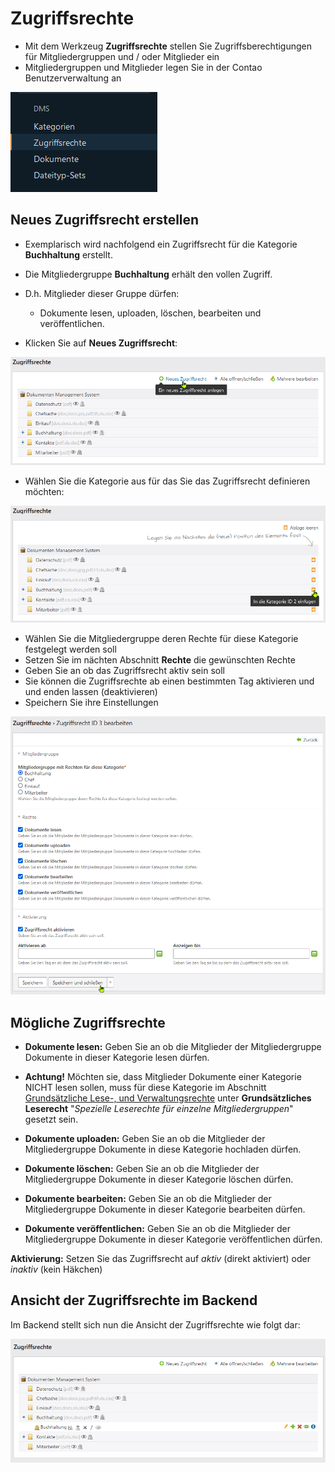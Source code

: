 # Zugriffsrechte

* Mit dem Werkzeug **Zugriffsrechte** stellen Sie Zugriffsberechtigungen für Mitgliedergruppen und / oder Mitglieder ein
* Mitgliedergruppen und Mitglieder legen Sie in der Contao Benutzerverwaltung an

![DMS Backend Menü](access_rights_backend.png)

## Neues Zugriffsrecht erstellen

* Exemplarisch wird nachfolgend ein Zugriffsrecht für die Kategorie **Buchhaltung** erstellt. 
* Die Mitgliedergruppe **Buchhaltung** erhält den vollen Zugriff. 
* D.h. Mitglieder dieser Gruppe dürfen:
  * Dokumente lesen, uploaden, löschen, bearbeiten und veröffentlichen.

* Klicken Sie auf **Neues Zugriffsrecht**:

![Neues Zugriffsrecht](access_rights_create_new.png)

* Wählen Sie die Kategorie aus für das Sie das Zugriffsrecht definieren möchten:

![Wählen sie die Kategorie](access_rights_select_category.png)

* Wählen Sie die Mitgliedergruppe deren Rechte für diese Kategorie festgelegt werden soll
* Setzen Sie im nächten Abschnitt **Rechte** die gewünschten Rechte
* Geben Sie an ob das Zugriffsrecht aktiv sein soll
* Sie können die Zugriffsrechte ab einen bestimmten Tag aktivieren und und enden lassen (deaktivieren)
* Speichern Sie ihre Einstellungen

![Konfigurieren sie ihre Einstellungen](access_rights_config_access_right_settings.png)

## Mögliche Zugriffsrechte

* **Dokumente lesen:** Geben Sie an ob die Mitglieder der Mitgliedergruppe Dokumente in dieser Kategorie lesen dürfen.  
   
* **Achtung!**</span> Möchten sie, dass Mitglieder Dokumente einer Kategorie NICHT lesen sollen, muss für diese Kategorie im Abschnitt [Grundsätzliche Lese-, und Verwaltungsrechte](categories.md/#grundsätzliche-lese-und-verwaltungsrechte) unter **Grundsätzliches Leserecht** "*Spezielle Leserechte für einzelne Mitgliedergruppen*" gesetzt sein.

* **Dokumente uploaden:** Geben Sie an ob die Mitglieder der Mitgliedergruppe Dokumente in diese Kategorie hochladen dürfen.
* **Dokumente löschen:** Geben Sie an ob die Mitglieder der Mitgliedergruppe Dokumente in dieser Kategorie löschen dürfen.
* **Dokumente bearbeiten:** Geben Sie an ob die Mitglieder der Mitgliedergruppe Dokumente in dieser Kategorie bearbeiten dürfen.
* **Dokumente veröffentlichen:** Geben Sie an ob die Mitglieder der Mitgliedergruppe Dokumente in dieser Kategorie veröffentlichen dürfen.

**Aktivierung:** Setzen Sie das Zugriffsrecht auf *aktiv* (direkt aktiviert) oder *inaktiv* (kein Häkchen)

## Ansicht der Zugriffsrechte im Backend

Im Backend stellt sich nun die Ansicht der Zugriffsrechte wie folgt dar:

![Übersicht der Zugriffsrechte im Backend](access_rights_overview.png)





